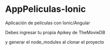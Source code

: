 # AppPeliculas-Ionic
Aplicación de películas con Ionic/Angular

Debes ingresar tu propia Apikey de TheMovieDB 

y generar el node_modules al clonar el proyecto
